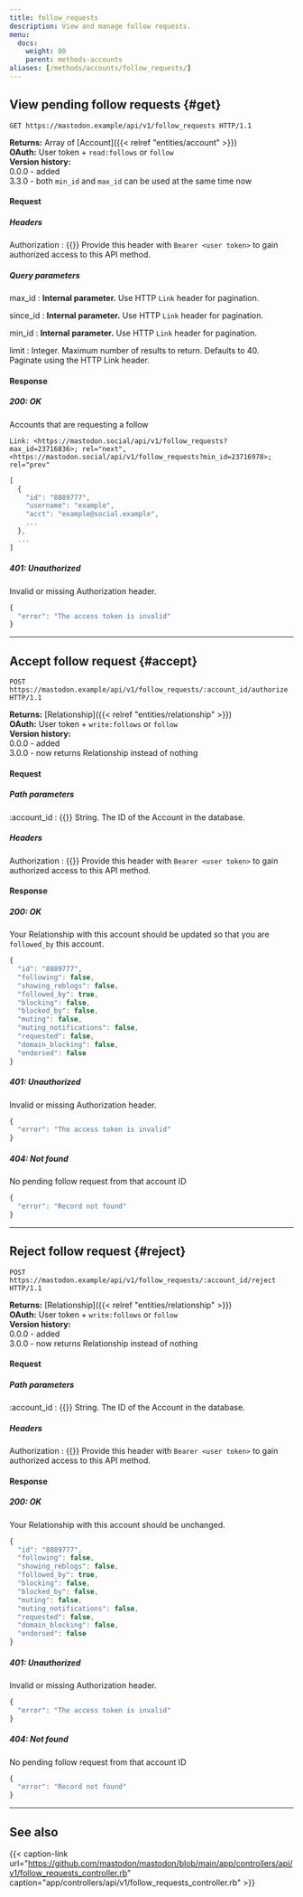 ```yaml
---
title: follow_requests
description: View and manage follow requests.
menu:
  docs:
    weight: 80
    parent: methods-accounts
aliases: [/methods/accounts/follow_requests/]
---
```


## View pending follow requests {#get}

```http
GET https://mastodon.example/api/v1/follow_requests HTTP/1.1
```

**Returns:** Array of [Account]({{< relref "entities/account" >}})\
**OAuth:** User token + `read:follows` or `follow`\
**Version history:**\
0.0.0 - added\
3.3.0 - both `min_id` and `max_id` can be used at the same time now

#### Request

##### Headers

Authorization
: {{<required>}} Provide this header with `Bearer <user token>` to gain authorized access to this API method.

##### Query parameters

max_id 
: **Internal parameter.** Use HTTP `Link` header for pagination.

since_id
: **Internal parameter.** Use HTTP `Link` header for pagination.

min_id
: **Internal parameter.** Use HTTP `Link` header for pagination.

limit
: Integer. Maximum number of results to return. Defaults to 40. Paginate using the HTTP Link header.

#### Response
##### 200: OK

Accounts that are requesting a follow

```http
Link: <https://mastodon.social/api/v1/follow_requests?max_id=23716836>; rel="next", <https://mastodon.social/api/v1/follow_requests?min_id=23716978>; rel="prev"
```

```javascript
[
  {
    "id": "8889777",
    "username": "example",
    "acct": "example@social.example",
    ...
  },
  ...
]
```

##### 401: Unauthorized

Invalid or missing Authorization header.

```javascript
{
  "error": "The access token is invalid"
}
```

---

## Accept follow request {#accept}

```http
POST https://mastodon.example/api/v1/follow_requests/:account_id/authorize HTTP/1.1
```

**Returns:** [Relationship]({{< relref "entities/relationship" >}})\
**OAuth:** User token + `write:follows` or `follow`\
**Version history:**\
0.0.0 - added\
3.0.0 - now returns Relationship instead of nothing

#### Request

##### Path parameters

:account_id
: {{<required>}} String. The ID of the Account in the database.

##### Headers

Authorization
: {{<required>}} Provide this header with `Bearer <user token>` to gain authorized access to this API method.

#### Response
##### 200: OK

Your Relationship with this account should be updated so that you are `followed_by` this account.

```javascript
{
  "id": "8889777",
  "following": false,
  "showing_reblogs": false,
  "followed_by": true,
  "blocking": false,
  "blocked_by": false,
  "muting": false,
  "muting_notifications": false,
  "requested": false,
  "domain_blocking": false,
  "endorsed": false
}
```

##### 401: Unauthorized

Invalid or missing Authorization header.

```javascript
{
  "error": "The access token is invalid"
}
```

##### 404: Not found

No pending follow request from that account ID

```javascript
{
  "error": "Record not found"
}
```

---

## Reject follow request {#reject}

```http
POST https://mastodon.example/api/v1/follow_requests/:account_id/reject HTTP/1.1
```

**Returns:** [Relationship]({{< relref "entities/relationship" >}})\
**OAuth:** User token + `write:follows` or `follow`\
**Version history:**\
0.0.0 - added\
3.0.0 - now returns Relationship instead of nothing

#### Request

##### Path parameters

:account_id
: {{<required>}} String. The ID of the Account in the database.

##### Headers

Authorization
: {{<required>}} Provide this header with `Bearer <user token>` to gain authorized access to this API method.

#### Response
##### 200: OK

Your Relationship with this account should be unchanged.

```javascript
{
  "id": "8889777",
  "following": false,
  "showing_reblogs": false,
  "followed_by": true,
  "blocking": false,
  "blocked_by": false,
  "muting": false,
  "muting_notifications": false,
  "requested": false,
  "domain_blocking": false,
  "endorsed": false
}
```

##### 401: Unauthorized

Invalid or missing Authorization header.

```javascript
{
  "error": "The access token is invalid"
}
```

##### 404: Not found

No pending follow request from that account ID

```javascript
{
  "error": "Record not found"
}
```

---

## See also

{{< caption-link url="https://github.com/mastodon/mastodon/blob/main/app/controllers/api/v1/follow_requests_controller.rb" caption="app/controllers/api/v1/follow_requests_controller.rb" >}}